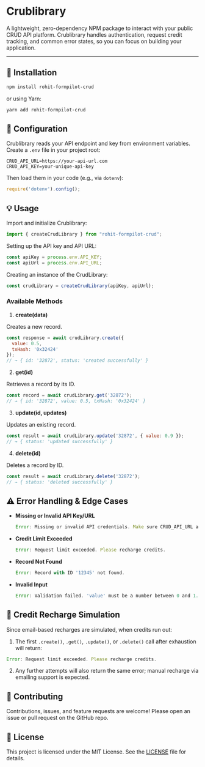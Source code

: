# Crublibrary

A lightweight, zero-dependency NPM package to interact with your public CRUD API platform. Crublibrary handles authentication, request credit tracking, and common error states, so you can focus on building your application.

---

## 🚀 Installation

```bash
npm install rohit-formpilot-crud
```

or using Yarn:

```bash
yarn add rohit-formpilot-crud
```

## 🔧 Configuration

Crublibrary reads your API endpoint and key from environment variables. Create a `.env` file in your project root:

```env
CRUD_API_URL=https://your-api-url.com
CRUD_API_KEY=your-unique-api-key
```

Then load them in your code (e.g., via `dotenv`):

```js
require('dotenv').config();
```

## 💡 Usage

Import and initialize Crublibrary:

```js
import { createCrudLibrary } from "rohit-formpilot-crud";
```

Setting up the API key and API URL:

```js
const apiKey = process.env.API_KEY;
const apiUrl = process.env.API_URL;
```

Creating an instance of the CrudLibrary:

```js
const crudLibrary = createCrudLibrary(apiKey, apiUrl);
```

### Available Methods

1. **create(data)**

  Creates a new record.

  ```js
  const response = await crudLibrary.create({
    value: 0.5,
    txHash: '0x32424'
  });
  // → { id: '32872', status: 'created successfully' }
  ```

2. **get(id)**

  Retrieves a record by its ID.

  ```js
  const record = await crudLibrary.get('32872');
  // → { id: '32872', value: 0.5, txHash: '0x32424' }
  ```

3. **update(id, updates)**

  Updates an existing record.

  ```js
  const result = await crudLibrary.update('32872', { value: 0.9 });
  // → { status: 'updated successfully' }
  ```

4. **delete(id)**

  Deletes a record by ID.

  ```js
  const result = await crudLibrary.delete('32872');
  // → { status: 'deleted successfully' }
  ```

## ⚠️ Error Handling & Edge Cases

- **Missing or Invalid API Key/URL**

  ```js
  Error: Missing or invalid API credentials. Make sure CRUD_API_URL and CRUD_API_KEY are set.
  ```

- **Credit Limit Exceeded**

  ```js
  Error: Request limit exceeded. Please recharge credits.
  ```

- **Record Not Found**

  ```js
  Error: Record with ID '12345' not found.
  ```

- **Invalid Input**

  ```js
  Error: Validation failed. 'value' must be a number between 0 and 1.
  ```

## 🔄 Credit Recharge Simulation

Since email-based recharges are simulated, when credits run out:

1. The first `.create()`, `.get()`, `.update()`, or `.delete()` call after exhaustion will return:
  ```js
  Error: Request limit exceeded. Please recharge credits.
  ```
2. Any further attempts will also return the same error; manual recharge via emailing support is expected.

## 🌟 Contributing

Contributions, issues, and feature requests are welcome! Please open an issue or pull request on the GitHub repo.

## 📝 License

This project is licensed under the MIT License. See the [LICENSE](./LICENSE) file for details.

